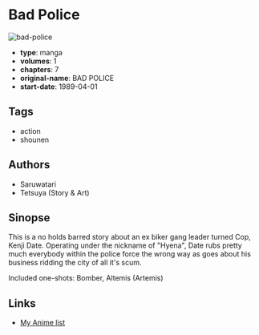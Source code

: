 # Bad Police

![bad-police](https://cdn.myanimelist.net/images/manga/1/30502.jpg)

-   **type**: manga
-   **volumes**: 1
-   **chapters**: 7
-   **original-name**: BAD POLICE
-   **start-date**: 1989-04-01

## Tags

-   action
-   shounen

## Authors

-   Saruwatari
-   Tetsuya (Story & Art)

## Sinopse

This is a no holds barred story about an ex biker gang leader turned Cop, Kenji Date. Operating under the nickname of "Hyena", Date rubs pretty much everybody within the police force the wrong way as goes about his business ridding the city of all it's scum.

Included one-shots: Bomber, Altemis (Artemis)

## Links

-   [My Anime list](https://myanimelist.net/manga/19611/Bad_Police)
